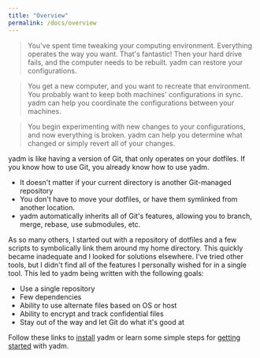 ```yaml
---
title: "Overview"
permalink: /docs/overview
---
```

<a name=""></a><!-- Anchor "#" used at the ends of pagination -->
> You've spent time tweaking your computing environment. Everything operates the
  way you want. That's fantastic! Then your hard drive fails, and the computer
  needs to be rebuilt. yadm can restore your configurations.

> You get a new computer, and you want to recreate that environment. You
  probably want to keep both machines' configurations in sync. yadm can help
  you coordinate the configurations between your machines.

> You begin experimenting with new changes to your configurations, and now
  everything is broken. yadm can help you determine what changed or simply
  revert all of your changes.

yadm is like having a version of Git, that only operates on your dotfiles.
If you know how to use Git, you already know how to use yadm.

* It doesn't matter if your current directory is another Git-managed repository
* You don't have to move your dotfiles, or have them symlinked from another
  location.
* yadm automatically inherits all of Git's features, allowing you to branch,
  merge, rebase, use submodules, etc.

As so many others, I started out with a repository of dotfiles and a few scripts
to symbolically link them around my home directory. This quickly became
inadequate and I looked for solutions elsewhere. I've tried other tools, but I
didn't find all of the features I personally wished for in a single tool. This
led to yadm being written with the following goals:

* Use a single repository
* Few dependencies
* Ability to use alternate files based on OS or host
* Ability to encrypt and track confidential files
* Stay out of the way and let Git do what it's good at

Follow these links to [install](install) yadm
or
learn some simple steps for [getting started](getting_started) with yadm.
